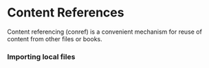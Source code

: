 # Content References

Content referencing (conref) is a convenient mechanism for reuse of content from other files or books.

### Importing local files